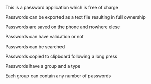 This is a password application which is free of charge

Passwords can be exported as a text file resulting in full ownership

Passwords are saved on the phone and nowhere elese

Passwords can have validation or not

Passwords can be searched 

Passwords copied to clipboard following a long press

Passwords have a group and a type

Each group can contain any number of passwords
